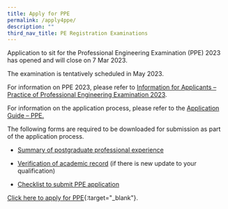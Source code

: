```yaml
---
title: Apply for PPE
permalink: /apply4ppe/
description: ""
third_nav_title: PE Registration Examinations
---
```

Application to sit for the Professional Engineering Examination (PPE) 2023 has opened and will close on 7 Mar 2023. 

The examination is tentatively scheduled in May 2023.  

For information on PPE 2023, please refer to [Information for Applicants – Practice of Professional Engineering Examination 2023](/files/Downloads/Info%20on%20Exams/PPE_2023.pdf).  

For information on the application process, please refer to the [Application Guide – PPE.](/files/Downloads/Info%20on%20Exams/Application_Guide_for_PPE_2023.pdf)
 
The following forms are required to be downloaded for submission as part of the application process.  

* [Summary of postgraduate professional experience](https://www.peb.gov.sg/Downloads/Summary%20of%20Prof%20Experience%20-%20PPE.xls)  

* [Verification of academic record](https://www.peb.gov.sg/Downloads/Verification%20of%20academic%20record%20-%20PPE.xls) (if there is new update to your qualification)  

* [Checklist to submit PPE application](/files/Downloads/Info%20on%20Exams/Checklist%20for%20PPE%20application.pdf) <br>

[Click here to apply for PPE](https://www.peb.gov.sg/login_can.aspx){:target="_blank"}.